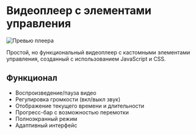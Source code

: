 # Видеоплеер с элементами управления

![Превью плеера](https://saenaru.github.io/video-player-jslib-master/)

Простой, но функциональный видеоплеер с кастомными элементами управления, созданный с использованием JavaScript и CSS.

## Функционал

- Воспроизведение/пауза видео
- Регулировка громкости (вкл/выкл звук)
- Отображение текущего времени и длительности
- Прогресс-бар с возможностью перемотки
- Полноэкранный режим
- Адаптивный интерфейс



